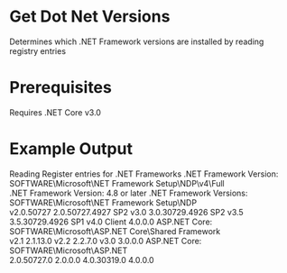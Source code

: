 # Get Dot Net Versions
Determines which .NET Framework versions are installed by reading registry entries

# Prerequisites
Requires .NET Core v3.0

# Example Output
Reading Register entries for .NET Frameworks
.NET Framework Version: SOFTWARE\Microsoft\NET Framework Setup\NDP\v4\Full\
        .NET Framework Version: 4.8 or later
.NET Framework Versions: SOFTWARE\Microsoft\NET Framework Setup\NDP\
        v2.0.50727  2.0.50727.4927  SP2
        v3.0  3.0.30729.4926  SP2
        v3.5  3.5.30729.4926  SP1
        v4.0
          Client  4.0.0.0
ASP.NET Core: SOFTWARE\Microsoft\ASP.NET Core\Shared Framework\
        v2.1  2.1.13.0
        v2.2  2.2.7.0
        v3.0  3.0.0.0
ASP.NET Core: SOFTWARE\Microsoft\ASP.NET\
        2.0.50727.0  2.0.0.0
        4.0.30319.0  4.0.0.0










